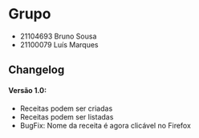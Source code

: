 # Grupo
- 21104693 Bruno Sousa
- 21100079 Luís Marques


## Changelog
#### Versão 1.0:
- Receitas podem ser criadas
- Receitas podem ser listadas
- BugFix: Nome da receita é agora clicável no Firefox